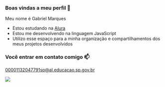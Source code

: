 ### Boas vindas a meu perfil 💙

Meu nome é Gabriel Marques

- Estou estudando na [Alura](http://www.alura.com.br)
- Estou me desenvolvendo na linguagem JavaScript
- Utilizo esse espaço para a minha organização e compartilhamentos dos meus projetos desenvolvidos

### Você entrar em contato comigo 📫

00001132047791sp@al.educacao.sp.gov.br

![](https://media1.tenor.com/m/opEBWw0uddoAAAAC/umm.gif)
